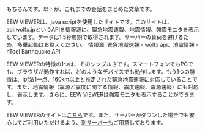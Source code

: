 もちろんです。以下が、これまでの会話をまとめた文章です。

EEW VIEWERは、java scriptを使用したサイトです。このサイトは、api.wolfx.jpというAPIを情報源に、緊急地震速報、地震情報、強震モニタを表示しています。データは1.5秒周期で取得されます。サーバーの負荷を避けるため、多重起動はお控えください。 情報源: 緊急地震速報 - wolfx api、地震情報 - nTool Earthquake API

EEW VIEWERの特徴の1つは、そのシンプルさです。スマートフォンでもPCでも、ブラウザが動作すれば、どのようなデバイスでも動作します。もう1つの特徴は、ipf法1一点、160km以上と推定された緊急地震速報に対応していることです。また、地震情報（震源と震度に関する情報、震度速報、震源速報）にも対応し、表示します。さらに、EEW VIEWERは強震モニタも表示することができます。

EEW VIEWERのサイトは[こちら](https://shin20234.github.io/eewviewer/)です。また、サーバーがダウンした場合でも安心してご利用いただけるよう、[別サーバーも](https://syenitic-functions.000webhostapp.com/)ご用意しております。
